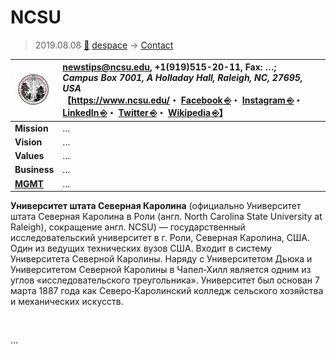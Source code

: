 # NCSU
> 2019.08.08 [🚀](../../index/index.md) [despace](../index.md) → [Contact](../contact.md)

|[![](../f/contact/n/ncsu_logo1_thumb.webp)](../f/contact/n/ncsu_logo1.webp)|<newstips@ncsu.edu>, +1(919)515-20-11, Fax: …;<br> *Campus Box 7001, A Holladay Hall, Raleigh, NC, 27695, USA*<br> 【<https://www.ncsu.edu/>・ [Facebook ⎆](https://www.facebook.com/ncstate)・ [Instagram ⎆](https://www.instagram.com/ncstate)・ [LinkedIn ⎆](https://www.linkedin.com/edu/north-carolina‑state-university-18786)・ [Twitter ⎆](https://twitter.com/ncstate)・ [Wikipedia ⎆](https://en.wikipedia.org/wiki/North_Carolina_State_University)】|
|:-|:-|
|**Mission**|…|
|**Vision**|…|
|**Values**|…|
|**Business**|…|
|**[MGMT](../mgmt.md)**|…|

**Университет штата Северная Каролина** (официально Университет штата Северная Каролина в Роли (англ. North Carolina State University at Raleigh), сокращение англ. NCSU) — государственный исследовательский университет в г. Роли, Северная Каролина, США. Один из ведущих технических вузов США. Входит в систему Университета Северной Каролины. Наряду с Университетом Дьюка и Университетом Северной Каролины в Чапел‑Хилл является одним из углов «исследовательского треугольника». Университет был основан 7 марта 1887 года как Северо‑Каролинский колледж сельского хозяйства и механических искусств.

<p style="page-break-after:always"> </p>

…

